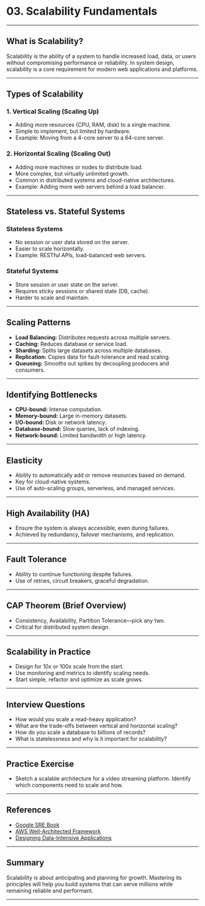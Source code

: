 # 03. Scalability Fundamentals

---

## What is Scalability?

Scalability is the ability of a system to handle increased load, data, or users without compromising performance or reliability. In system design, scalability is a core requirement for modern web applications and platforms.

---

## Types of Scalability

### 1. Vertical Scaling (Scaling Up)
- Adding more resources (CPU, RAM, disk) to a single machine.
- Simple to implement, but limited by hardware.
- Example: Moving from a 4-core server to a 64-core server.

### 2. Horizontal Scaling (Scaling Out)
- Adding more machines or nodes to distribute load.
- More complex, but virtually unlimited growth.
- Common in distributed systems and cloud-native architectures.
- Example: Adding more web servers behind a load balancer.

---

## Stateless vs. Stateful Systems

### Stateless Systems
- No session or user data stored on the server.
- Easier to scale horizontally.
- Example: RESTful APIs, load-balanced web servers.

### Stateful Systems
- Store session or user state on the server.
- Requires sticky sessions or shared state (DB, cache).
- Harder to scale and maintain.

---

## Scaling Patterns

- **Load Balancing:** Distributes requests across multiple servers.
- **Caching:** Reduces database or service load.
- **Sharding:** Splits large datasets across multiple databases.
- **Replication:** Copies data for fault-tolerance and read scaling.
- **Queueing:** Smooths out spikes by decoupling producers and consumers.

---

## Identifying Bottlenecks

- **CPU-bound:** Intense computation.
- **Memory-bound:** Large in-memory datasets.
- **I/O-bound:** Disk or network latency.
- **Database-bound:** Slow queries, lack of indexing.
- **Network-bound:** Limited bandwidth or high latency.

---

## Elasticity

- Ability to automatically add or remove resources based on demand.
- Key for cloud-native systems.
- Use of auto-scaling groups, serverless, and managed services.

---

## High Availability (HA)

- Ensure the system is always accessible, even during failures.
- Achieved by redundancy, failover mechanisms, and replication.

---

## Fault Tolerance

- Ability to continue functioning despite failures.
- Use of retries, circuit breakers, graceful degradation.

---

## CAP Theorem (Brief Overview)

- Consistency, Availability, Partition Tolerance—pick any two.
- Critical for distributed system design.

---

## Scalability in Practice

- Design for 10x or 100x scale from the start.
- Use monitoring and metrics to identify scaling needs.
- Start simple, refactor and optimize as scale grows.

---

## Interview Questions

- How would you scale a read-heavy application?
- What are the trade-offs between vertical and horizontal scaling?
- How do you scale a database to billions of records?
- What is statelessness and why is it important for scalability?

---

## Practice Exercise

- Sketch a scalable architecture for a video streaming platform. Identify which components need to scale and how.

---

## References

- [Google SRE Book](https://sre.google/sre-book/table-of-contents/)
- [AWS Well-Architected Framework](https://aws.amazon.com/architecture/well-architected/)
- [Designing Data-Intensive Applications](https://dataintensive.net/)

---

## Summary

Scalability is about anticipating and planning for growth. Mastering its principles will help you build systems that can serve millions while remaining reliable and performant.

---
